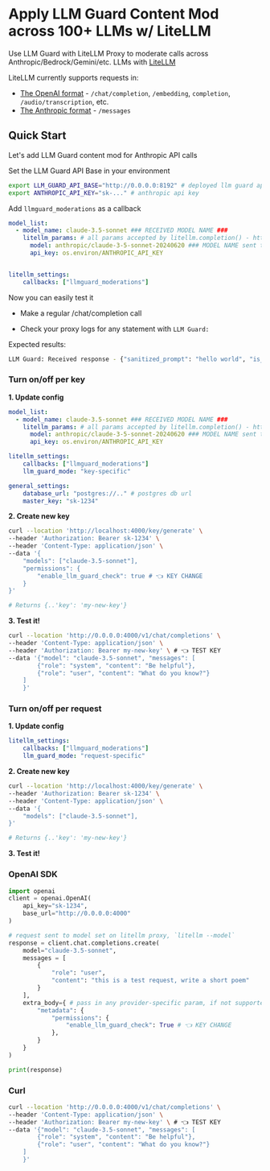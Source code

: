 # Apply LLM Guard Content Mod across 100+ LLMs w/ LiteLLM

Use LLM Guard with LiteLLM Proxy to moderate calls across Anthropic/Bedrock/Gemini/etc. LLMs with [LiteLLM](https://github.com/BerriAI/litellm)


LiteLLM currently supports requests in: 
- [The OpenAI format](https://docs.litellm.ai/docs/completion/input) - `/chat/completion`, `/embedding`, `completion`, `/audio/transcription`, etc. 
- [The Anthropic format](https://docs.litellm.ai/docs/anthropic_completion) - `/messages`

## Quick Start 

Let's add LLM Guard content mod for Anthropic API calls

Set the LLM Guard API Base in your environment 

```bash
export LLM_GUARD_API_BASE="http://0.0.0.0:8192" # deployed llm guard api
export ANTHROPIC_API_KEY="sk-..." # anthropic api key
```

Add `llmguard_moderations` as a callback 

```yaml
model_list:
  - model_name: claude-3.5-sonnet ### RECEIVED MODEL NAME ###
    litellm_params: # all params accepted by litellm.completion() - https://docs.litellm.ai/docs/completion/input
      model: anthropic/claude-3-5-sonnet-20240620 ### MODEL NAME sent to `litellm.completion()` ###
      api_key: os.environ/ANTHROPIC_API_KEY


litellm_settings:
    callbacks: ["llmguard_moderations"]
```

Now you can easily test it

- Make a regular /chat/completion call 

- Check your proxy logs for any statement with `LLM Guard:`

Expected results: 

```bash
LLM Guard: Received response - {"sanitized_prompt": "hello world", "is_valid": true, "scanners": { "Regex": 0.0 }}
```
### Turn on/off per key


**1. Update config**

```yaml
model_list:
  - model_name: claude-3.5-sonnet ### RECEIVED MODEL NAME ###
    litellm_params: # all params accepted by litellm.completion() - https://docs.litellm.ai/docs/completion/input
      model: anthropic/claude-3-5-sonnet-20240620 ### MODEL NAME sent to `litellm.completion()` ###
      api_key: os.environ/ANTHROPIC_API_KEY

litellm_settings:
    callbacks: ["llmguard_moderations"]
    llm_guard_mode: "key-specific"

general_settings:
    database_url: "postgres://.." # postgres db url 
    master_key: "sk-1234" 
```

**2. Create new key**

```bash
curl --location 'http://localhost:4000/key/generate' \
--header 'Authorization: Bearer sk-1234' \
--header 'Content-Type: application/json' \
--data '{
    "models": ["claude-3.5-sonnet"],
    "permissions": {
        "enable_llm_guard_check": true # 👈 KEY CHANGE
    }
}'

# Returns {..'key': 'my-new-key'}
```

**3. Test it!**

```bash
curl --location 'http://0.0.0.0:4000/v1/chat/completions' \
--header 'Content-Type: application/json' \
--header 'Authorization: Bearer my-new-key' \ # 👈 TEST KEY
--data '{"model": "claude-3.5-sonnet", "messages": [
        {"role": "system", "content": "Be helpful"},
        {"role": "user", "content": "What do you know?"}
    ]
    }'
```

### Turn on/off per request

**1. Update config**
```yaml
litellm_settings:
    callbacks: ["llmguard_moderations"]
    llm_guard_mode: "request-specific"
```

**2. Create new key**

```bash
curl --location 'http://localhost:4000/key/generate' \
--header 'Authorization: Bearer sk-1234' \
--header 'Content-Type: application/json' \
--data '{
    "models": ["claude-3.5-sonnet"],
}'

# Returns {..'key': 'my-new-key'}
```

**3. Test it!**

### OpenAI SDK

```python
import openai
client = openai.OpenAI(
    api_key="sk-1234",
    base_url="http://0.0.0.0:4000"
)

# request sent to model set on litellm proxy, `litellm --model`
response = client.chat.completions.create(
    model="claude-3.5-sonnet",
    messages = [
        {
            "role": "user",
            "content": "this is a test request, write a short poem"
        }
    ],
    extra_body={ # pass in any provider-specific param, if not supported by openai, https://docs.litellm.ai/docs/completion/input#provider-specific-params
        "metadata": {
            "permissions": {
                "enable_llm_guard_check": True # 👈 KEY CHANGE
            },
        }
    }
)

print(response)
```

### Curl

```bash
curl --location 'http://0.0.0.0:4000/v1/chat/completions' \
--header 'Content-Type: application/json' \
--header 'Authorization: Bearer my-new-key' \ # 👈 TEST KEY
--data '{"model": "claude-3.5-sonnet", "messages": [
        {"role": "system", "content": "Be helpful"},
        {"role": "user", "content": "What do you know?"}
    ]
    }'
```
